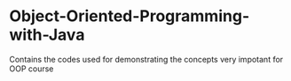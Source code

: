 # Object-Oriented-Programming-with-Java

Contains the codes used for demonstrating the concepts
very impotant for OOP course
